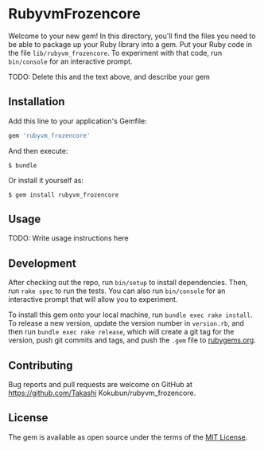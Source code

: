 # RubyvmFrozencore

Welcome to your new gem! In this directory, you'll find the files you need to be able to package up your Ruby library into a gem. Put your Ruby code in the file `lib/rubyvm_frozencore`. To experiment with that code, run `bin/console` for an interactive prompt.

TODO: Delete this and the text above, and describe your gem

## Installation

Add this line to your application's Gemfile:

```ruby
gem 'rubyvm_frozencore'
```

And then execute:

    $ bundle

Or install it yourself as:

    $ gem install rubyvm_frozencore

## Usage

TODO: Write usage instructions here

## Development

After checking out the repo, run `bin/setup` to install dependencies. Then, run `rake spec` to run the tests. You can also run `bin/console` for an interactive prompt that will allow you to experiment.

To install this gem onto your local machine, run `bundle exec rake install`. To release a new version, update the version number in `version.rb`, and then run `bundle exec rake release`, which will create a git tag for the version, push git commits and tags, and push the `.gem` file to [rubygems.org](https://rubygems.org).

## Contributing

Bug reports and pull requests are welcome on GitHub at https://github.com/Takashi Kokubun/rubyvm_frozencore.


## License

The gem is available as open source under the terms of the [MIT License](http://opensource.org/licenses/MIT).

